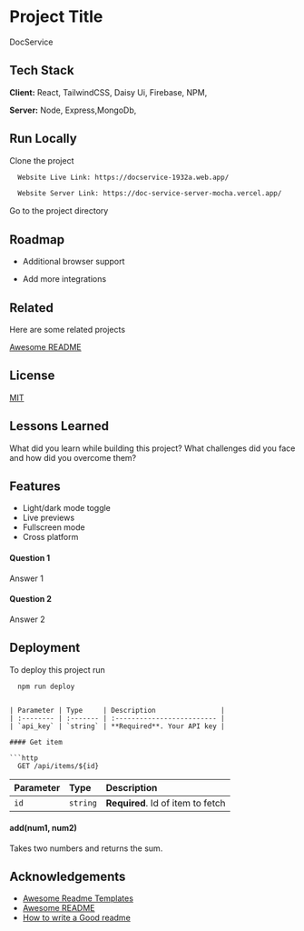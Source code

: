 
# Project Title

DocService


## Tech Stack

**Client:** React, TailwindCSS, Daisy Ui, Firebase, NPM,

**Server:** Node, Express,MongoDb,


## Run Locally

Clone the project

```bash
  Website Live Link: https://docservice-1932a.web.app/
```

```bash
  Website Server Link: https://doc-service-server-mocha.vercel.app/
```

Go to the project directory




## Roadmap

- Additional browser support

- Add more integrations


## Related

Here are some related projects

[Awesome README](https://github.com/matiassingers/awesome-readme)


## License

[MIT](https://choosealicense.com/licenses/mit/)


## Lessons Learned

What did you learn while building this project? What challenges did you face and how did you overcome them?



## Features

- Light/dark mode toggle
- Live previews
- Fullscreen mode
- Cross platform



#### Question 1

Answer 1

#### Question 2

Answer 2


## Deployment

To deploy this project run

```bash
  npm run deploy
```


```

| Parameter | Type     | Description                |
| :-------- | :------- | :------------------------- |
| `api_key` | `string` | **Required**. Your API key |

#### Get item

```http
  GET /api/items/${id}
```

| Parameter | Type     | Description                       |
| :-------- | :------- | :-------------------------------- |
| `id`      | `string` | **Required**. Id of item to fetch |

#### add(num1, num2)

Takes two numbers and returns the sum.


## Acknowledgements

 - [Awesome Readme Templates](https://awesomeopensource.com/project/elangosundar/awesome-README-templates)
 - [Awesome README](https://github.com/matiassingers/awesome-readme)
 - [How to write a Good readme](https://bulldogjob.com/news/449-how-to-write-a-good-readme-for-your-github-project)

